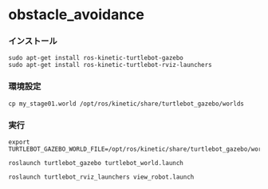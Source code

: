 # obstacle_avoidance

### インストール

```
sudo apt-get install ros-kinetic-turtlebot-gazebo
sudo apt-get install ros-kinetic-turtlebot-rviz-launchers
```

### 環境設定

```
cp my_stage01.world /opt/ros/kinetic/share/turtlebot_gazebo/worlds
```

### 実行

```
export TURTLEBOT_GAZEBO_WORLD_FILE=/opt/ros/kinetic/share/turtlebot_gazebo/worlds/my_stage01.world

roslaunch turtlebot_gazebo turtlebot_world.launch

roslaunch turtlebot_rviz_launchers view_robot.launch
```
